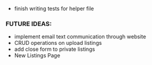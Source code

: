 - finish writing tests for helper file

### FUTURE IDEAS:

- implement email text communication through website
- CRUD operations on upload listings
- add close form to private listings
- New Listings Page